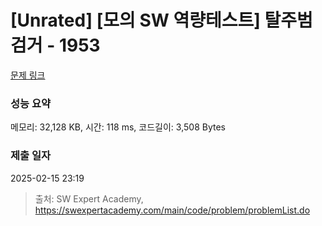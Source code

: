 # [Unrated] [모의 SW 역량테스트] 탈주범 검거 - 1953 

[문제 링크](https://swexpertacademy.com/main/code/problem/problemDetail.do?contestProbId=AV5PpLlKAQ4DFAUq) 

### 성능 요약

메모리: 32,128 KB, 시간: 118 ms, 코드길이: 3,508 Bytes

### 제출 일자

2025-02-15 23:19



> 출처: SW Expert Academy, https://swexpertacademy.com/main/code/problem/problemList.do